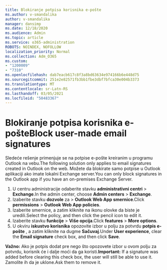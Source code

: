 ```yaml
---
title: Blokiranje potpisa korisnika e-pošte
ms.author: v-smandalika
author: v-smandalika
manager: dansimp
ms.date: 12/18/2020
ms.audience: Admin
ms.topic: article
ms.service: o365-administration
ROBOTS: NOINDEX, NOFOLLOW
localization_priority: Normal
ms.collection: Adm_O365
ms.custom:
- "1200009"
- "7310"
ms.openlocfilehash: dab7eacb617c8f3a8bd63634e974166b6e448d75
ms.sourcegitcommit: 251e2e82571fb3bb1fbe3dbf7bfca30e004b3373
ms.translationtype: MT
ms.contentlocale: sr-Latn-RS
ms.lasthandoff: 03/05/2021
ms.locfileid: "50483367"
---
```

# <a name="block-user-made-email-signatures"></a><span data-ttu-id="699ed-102">Blokiranje potpisa korisnika e-pošte</span><span class="sxs-lookup"><span data-stu-id="699ed-102">Block user-made email signatures</span></span>

<span data-ttu-id="699ed-103">Sledeće rešenje primenjuje se na potpise e-pošte kreiranim u programu Outlook na vebu.</span><span class="sxs-lookup"><span data-stu-id="699ed-103">The following solution only applies to email signatures created in Outlook on the web.</span></span> <span data-ttu-id="699ed-104">Možete da blokirate samo potpise u Outlook aplikaciji ako imate lokalni Exchange server.</span><span class="sxs-lookup"><span data-stu-id="699ed-104">You can only block signatures in the Outlook app if you have an on-premises Exchange Server.</span></span>

1. <span data-ttu-id="699ed-105">U centru administracije odaberite stavku **administrativni centri**  >  **Exchange**.</span><span class="sxs-lookup"><span data-stu-id="699ed-105">In the admin center, choose **Admin centers** > **Exchange**.</span></span>
2. <span data-ttu-id="699ed-106">Izaberite stavku **dozvole** za  >  **Outlook Web App smernice**.</span><span class="sxs-lookup"><span data-stu-id="699ed-106">Click **permissions** > **Outlook Web App policies**.</span></span>
3. <span data-ttu-id="699ed-107">Izaberite smernice, a zatim kliknite na ikonu olovke da biste je uredili.</span><span class="sxs-lookup"><span data-stu-id="699ed-107">Select the policy, and then click the pencil icon to edit it.</span></span>
4. <span data-ttu-id="699ed-108">Izaberite stavku **funkcije**  >  **Više opcija**.</span><span class="sxs-lookup"><span data-stu-id="699ed-108">Click **features** > **More options**.</span></span>
5. <span data-ttu-id="699ed-109">U okviru **iskustvo korisnika** opozovite izbor u polju za potvrdu **potpis e-pošte** , a zatim kliknite na dugme **Sačuvaj**.</span><span class="sxs-lookup"><span data-stu-id="699ed-109">Under **User experience**, clear the **Email signature** check box, and then click **Save**.</span></span>

<span data-ttu-id="699ed-110">**Važno:** Ako je potpis dodat pre nego što opozovete izbor u ovom polju za potvrdu, korisnik će i dalje moći da ga koristi.</span><span class="sxs-lookup"><span data-stu-id="699ed-110">**Important:** If a signature was added before clearing this check box, the user will still be able to use it.</span></span> <span data-ttu-id="699ed-111">Zamolite ih da je uklone.</span><span class="sxs-lookup"><span data-stu-id="699ed-111">Ask them to remove it.</span></span>
